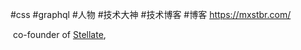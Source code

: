 
#css #graphql #人物 #技术大神 #技术博客 #博客 
https://mxstbr.com/

 co-founder of [Stellate](https://stellate.co/),